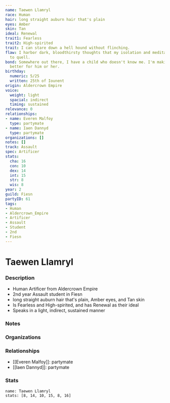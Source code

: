 ```yaml
---
name: Taewen Llamryl
race: Human
hair: long straight auburn hair that's plain
eyes: Amber
skin: Tan
ideal: Renewal
trait1: Fearless
trait2: High-spirited
trait: I can stare down a hell hound without flinching.
flaw: I harbor dark, bloodthirsty thoughts that my isolation and meditation failed
  to quell.
bond: Somewhere out there, I have a child who doesn't know me. I'm making the world
  better for him or her.
birthday:
  numeric: 5/25
  written: 25th of Iounent
origin: Aldercrown Empire
voice:
  weight: light
  spacial: indirect
  timing: sustained
relevance: 0
relationships:
- name: Everen Malfoy
  type: partymate
- name: Iaen Dannyd
  type: partymate
organizations: []
notes: []
track: Assault
spec: Artificer
stats:
  cha: 16
  con: 10
  dex: 14
  int: 15
  str: 8
  wis: 8
year: 2
guild: Fiesn
partyID: 61
tags:
- Human
- Aldercrown_Empire
- Artificer
- Assault
- Student
- 2nd
- Fiesn
---
```

# Taewen Llamryl
### Description
- Human Artificer from Aldercrown Empire
- 2nd year Assault student in Fiesn
- long straight auburn hair that's plain, Amber eyes, and Tan skin
- Is Fearless and High-spirited, and has Renewal as their ideal
- Speaks in a light, indirect, sustained manner

### Notes

### Organizations

### Relationships
- [[Everen Malfoy]]: partymate
- [[Iaen Dannyd]]: partymate

### Stats
```statblock
name: Taewen Llamryl
stats: [8, 14, 10, 15, 8, 16]
```